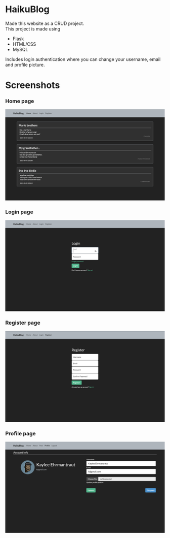 # HaikuBlog

Made this website as a CRUD project.
<br>
This project is made using
<ul>
  <li>Flask</li>
  <li>HTML/CSS</li>
  <li>MySQL</li>
</ul>

Includes login authentication where you can change your username, email and profile picture. 

<h1> Screenshots </h1>
<h3> Home page </h3>
<img src="Images/Home.png" alt="Home page">
<h3> Login page </h3>
<img src="Images/Login.png" alt="Login page">
<h3> Register page </h3>
<img src="Images/Register.png" alt="Register page">
<h3> Profile page </h3>
<img src="Images/Profile.png" alt="Profile page">
